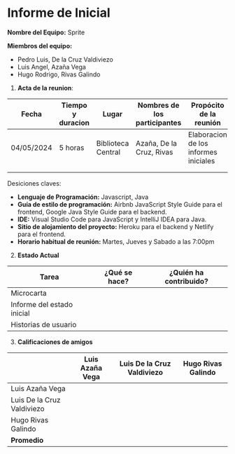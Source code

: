 # Informe de Inicial

**Nombre del Equipo:** Sprite


**Miembros del equipo:**

- Pedro Luis, De la Cruz Valdiviezo
- Luis Angel, Azaña Vega
- Hugo Rodrigo, Rivas Galindo

1. **Acta de la reunion**:

| Fecha      | Tiempo y duracion | Lugar              | Nombres de los participantes | Propócito de la reunión               | Elementos de acción específicos       |
|------------|-------------------|--------------------|------------------------------|---------------------------------------|---------------------------------------|
| 04/05/2024 | 5 horas           | Biblioteca Central | Azaña, De la Cruz, Rivas     | Elaboracion de los informes iniciales | Microcarta, informe del estado incial |
|            |                   |                    |                              |                                       |                                       |
|            |                   |                    |                              |                                       |                                       |

Desiciones claves:

- **Lenguaje de Programación:** Javascript, Java
- **Guía de estilo de programación:** Airbnb JavaScript Style Guide para el frontend, Google Java Style Guide para el backend.
- **IDE:** Visual Studio Code para JavaScript y IntelliJ IDEA para Java.
- **Sitio de alojamiento del proyecto:** Heroku para el backend y Netlify para el frontend.
- **Horario habitual de reunión:** Martes, Jueves y Sabado a las 7:00pm

2. **Estado Actual**

| Tarea                      | ¿Qué se hace? | ¿Quién ha contribuido? |
|----------------------------|---------------|------------------------|
| Microcarta                 |               |                        |
| Informe del estado inicial |               |                        |
| Historias de usuario       |               |                        |

3. **Calificaciones de amigos**

|                            | Luis Azaña Vega | Luis De la Cruz Valdiviezo | Hugo Rivas Galindo |
|----------------------------|-----------------|----------------------------|--------------------|
| Luis Azaña Vega            |                 |                            |                    |
| Luis De la Cruz Valdiviezo |                 |                            |                    |
| Hugo Rivas Galindo         |                 |                            |                    |
| **Promedio**               |                 |                            |                    |